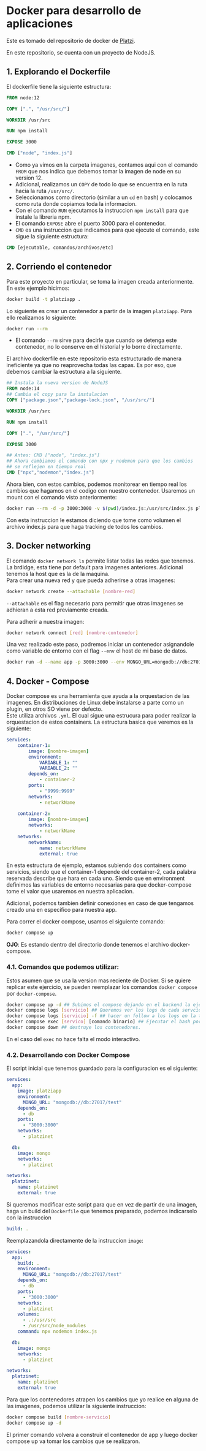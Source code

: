 # Docker para desarrollo de aplicaciones
Este es tomado del repositorio de docker de [Platzi](https://github.com/platzi/docker.git).  
  
En este repositorio, se cuenta con un proyecto de NodeJS.  
## 1. Explorando el Dockerfile  
El dockerfile tiene la siguiente estructura:  
```dockerfile
FROM node:12

COPY [".", "/usr/src/"]

WORKDIR /usr/src

RUN npm install

EXPOSE 3000

CMD ["node", "index.js"]
``` 
- Como ya vimos en la carpeta imagenes, contamos aqui con el comando `FROM` que nos indica que debemos tomar la imagen de node en su version 12.
- Adicional, realizamos un `COPY` de todo lo que se encuentra en la ruta hacia la ruta `/usr/src/`. 
- Seleccionamos como directorio (similar a un `cd` en bash) y colocamos como ruta donde copiamos toda la informacion.
- Con el comando `RUN` ejecutamos la instruccion `npm install` para que instale la libreria npm.
- El comando `EXPOSE` abre el puerto 3000 para el contenedor.
- `CMD` es una instruccion que indicamos para que ejecute el comando, este sigue la siguiente estructura:  
```dockerfile
CMD [ejecutable, comandos/archivos/etc]
```  
## 2. Corriendo el contenedor

Para este proyecto en particular, se toma la imagen creada anteriormente. En este ejemplo hicimos:  
```bash 
docker build -t platziapp .
```  
Lo siguiente es crear un contenedor a partir de la imagen `platziapp`. Para ello realizamos lo siguiente:  
```bash 
docker run --rm 
```  
- El comando `--rm` sirve para decirle que cuando se detenga este contenedor, no lo conserve en el historial y lo borre directamente.  

El archivo dockerfile en este repositorio esta estructurado de manera ineficiente ya que no reaprovecha todas las capas. Es por eso, que debemos cambiar la estructura a la siguiente.  

```dockerfile
## Instala la nueva version de NodeJS 
FROM node:14 
## Cambia el copy para la instalacion
COPY ["package.json","package-lock.json", "/usr/src/"]

WORKDIR /usr/src

RUN npm install

COPY [".", "/usr/src/"]

EXPOSE 3000

## Antes: CMD ["node", "index.js"]
## Ahora cambiamos el comando con npx y nodemon para que los cambios
## se reflejen en tiempo real
CMD ["npx","nodemon","index.js"]
```  
Ahora bien, con estos cambios, podemos monitorear en tiempo real los cambios que hagamos en el codigo con nuestro contenedor. Usaremos un mount con el comando visto anteriormente:  
```bash
docker run --rm -d -p 3000:3000 -v $(pwd)/index.js:/usr/src/index.js platziapp
```  
Con esta instruccion le estamos diciendo que tome como volumen el archivo index.js para que haga tracking de todos los cambios.  
## 3. Docker networking  
El comando `docker network ls` permite listar todas las redes que tenemos. La brdidge, esta tiene por default para imagenes anteriores. Adicional tenemos la host que es la de la maquina.  
Para crear una nueva red y que pueda adherirse a otras imagenes:  
```bash
docker network create --attachable [nombre-red]
```
`--attachable` es el flag necesario para permitir que otras imagenes se adhieran a esta red previamente creada.  

Para adherir a nuestra imagen:  
```bash
docker network connect [red] [nombre-contenedor]
```  
Una vez realizado este paso, podremos iniciar un contenedor asignandole como variable de entorno con el flag `--env` el host de mi base de datos.  
```bash
docker run -d --name app -p 3000:3000 --env MONGO_URL=mongodb://db:27017/test platziapp
```  
## 4. Docker - Compose  
Docker compose es una herramienta que ayuda a la orquestacion de las imagenes. En distribuciones de Linux debe instalarse a parte como un plugin, en otros SO viene por defecto.  
Este utiliza archivos `.yml`. El cual sigue una estrucura para poder realizar la orquestacion de estos containers. La estructura basica que veremos es la siguiente:  
```yaml
services:
    container-1:
        image: [nombre-imagen]
        environment:
            VARIABLE_1: ""
            VARIABLE_2: ""
        depends_on:
            - container-2
        ports:
            - "9999:9999"
        networks:
            - networkName
        
    container-2:
        image: [nombre-imagen]
        networks:
            - networkName
    networks:
        networkName:
            name: networkName
            external: true

```  
En esta estructura de ejemplo, estamos subiendo dos containers como servicios, siendo que el container-1 depende del container-2, cada palabra reservada describe que hara en cada uno. Siendo que en environment definimos las variables de entorno necesarias para que docker-compose tome el valor que usaremos en nuestra aplicacion.  

Adicional, podemos tambien definir conexiones en caso de que tengamos creado una en especifico para nuestra app.

Para correr el docker compose, usamos el siguiente comando:  
```bash
docker compose up
```  
**OJO**: Es estando dentro del directorio donde tenemos el archivo docker-compose.  
### 4.1. Comandos que podemos utilizar: 
Estos asumen que se usa la version mas reciente de Docker. Si se quiere replicar este ejercicio, se pueden reemplazar los comandos `docker compose` por `docker-compose`.

```bash
docker compose up -d ## Subimos el compose dejando en el backend la ejecucion
docker compose logs [servicio] ## Queremos ver los logs de cada servcio
docker compose logs [servicio] -f ## hacer un follow a los logs en la terminal
docker compose exec [servico] [comando binario] ## Ejecutar el bash por ejemplo.
docker compose down ## destruye los contenedores.
```  
En el caso del `exec` no hace falta el modo interactivo.  


### 4.2. Desarrollando con Docker Compose  
El script inicial que tenemos guardado para la configuracion es el siguiente:  
```yaml
services:
  app:
    image: platziapp
    environment:
      MONGO_URL: "mongodb://db:27017/test"
    depends_on:
      - db
    ports:
      - "3000:3000"
    networks:
      - platzinet

  db:
    image: mongo
    networks:
      - platzinet

networks:
  platzinet:
    name: platzinet
    external: true
```  
Si queremos modificar este script para que en vez de partir de una imagen, haga un build del `Dockerfile` que tenemos preparado, podemos indicarselo con la instruccion
```yaml
build: .
```
Reemplazandola directamente de la instruccion `image`:
```yaml
services:
  app:
    build: .
    environment:
      MONGO_URL: "mongodb://db:27017/test"
    depends_on:
      - db
    ports:
      - "3000:3000"
    networks:
      - platzinet
    volumes:
      - .:/usr/src
      - /usr/src/node_modules
    command: npx nodemon index.js

  db:
    image: mongo
    networks:
      - platzinet

networks:
  platzinet:
    name: platzinet
    external: true
```  
Para que los contenedores atrapen los cambios que yo realice en alguna de las imagenes, podemos utilizar la siguiente instruccion:  
```bash
docker compose build [nombre-servicio]
docker compose up -d
```  
El primer comando volvera a construir el contenedor de app y luego docker compose up va tomar los cambios que se realizaron.